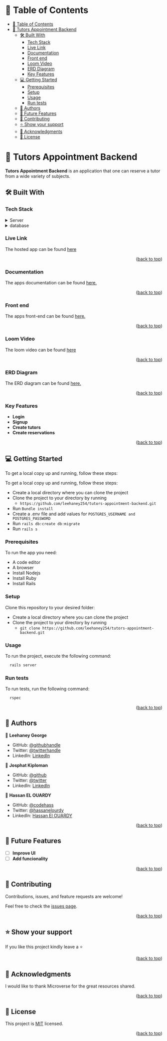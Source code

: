 <!-- TABLE OF CONTENTS -->

# 📗 Table of Contents

- [📗 Table of Contents](#-table-of-contents)
- [📖 Tutors Appointment Backend ](#-tutors-appointment-backend-)
  - [🛠 Built With ](#-built-with-)
    - [Tech Stack ](#tech-stack-)
    - [Live Link ](#live-link-)
    - [Documentation ](#documentation-)
    - [Front end ](#front-end-)
    - [Loom Video ](#loom-video-)
    - [ERD Diagram ](#erd-diagram-)
    - [Key Features ](#key-features-)
  - [💻 Getting Started ](#-getting-started-)
    - [Prerequisites](#prerequisites)
    - [Setup](#setup)
    - [Usage](#usage)
    - [Run tests](#run-tests)
  - [👥 Authors ](#-authors-)
  - [🔭 Future Features ](#-future-features-)
  - [🤝 Contributing ](#-contributing-)
  - [⭐️ Show your support ](#️-show-your-support-)
  - [🙏 Acknowledgments ](#-acknowledgments-)
  - [📝 License ](#-license-)

<!-- PROJECT DESCRIPTION -->

# 📖 Tutors Appointment Backend <a name="about-project"></a>

**Tutors Appointment Backend** is an application that one can reserve a tutor from a wide variety of subjects.

## 🛠 Built With <a name="built-with"></a>

### Tech Stack <a name="tech-stack"></a>
<details>
<summary>Server</summary>
  <ul>
    <li><a href="https://guides.rubyonrails.org/getting_started.html">Ruby</a></li>
  </ul>
</details>
<details>
<summary>database</summary>
  <ul>
    <li><a href="https://www.postgresql.org/">Postgresql</a></li>
  </ul>
</details>

### Live Link <a name="Live link"></a>
The hosted app can be found [here]()

<p align="right">(<a href="#readme-top">back to top</a>)</p>

### Documentation <a name="Documentation"></a>
The apps documentation can be found [here.](https://documenter.getpostman.com/view/21501737/2s93ecxWHQ)

<p align="right">(<a href="#readme-top">back to top</a>)</p>

### Front end <a name="Front end"></a>
The apps front-end can be found [here.](https://github.com/leehaney254/tutors-appointment-frontend.git)

<p align="right">(<a href="#readme-top">back to top</a>)</p>

### Loom Video <a name="Loom Video"></a>
The loom video can be found [here]()

<p align="right">(<a href="#readme-top">back to top</a>)</p>

### ERD Diagram <a name="ERD Diagram"></a>
The ERD diagram can be found [here.](https://drawsql.app/teams/leehaneys-team/diagrams/tutor-erd)

<p align="right">(<a href="#readme-top">back to top</a>)</p>
<!-- Features -->

### Key Features <a name="key-features"></a>

- **Login**
- **Signup**
- **Create tutors**
- **Create reservations**

<p align="right">(<a href="#readme-top">back to top</a>)</p>

<!-- GETTING STARTED -->

## 💻 Getting Started <a name="getting-started"></a>

To get a local copy up and running, follow these steps:

To get a local copy up and running, follow these steps:
- Create a local directory where you can clone the project
- Clone the project to your directory by running
  - `https://github.com/leehaney254/tutors-appointment-backend.git`
- Run `Bundle install`
- Create a .env file and add values for `POSTGRES_USERNAME and POSTGRES_PASSWORD`
- Run `rails db:create db:migrate`
- Run  `rails s`

### Prerequisites
To run the app you need:
- A code editor
- A browser
- Install Nodejs
- Install Ruby
- Install Rails

### Setup

Clone this repository to your desired folder:

- Create a local directory where you can clone the project
- Clone the project to your directory by running
  - `git clone https://github.com/leehaney254/tutors-appointment-backend.git`

### Usage

To run the project, execute the following command:

```sh
  rails server
```

### Run tests

To run tests, run the following command:

```sh
  rspec
```

<p align="right">(<a href="#readme-top">back to top</a>)</p>

## 👥 Authors <a name="authors"></a>

👤 **Leehaney George**

- GitHub: [@githubhandle](https://github.com/leehaney254)
- Twitter: [@twitterhandle](https://twitter.com/Lee06785586)
- LinkedIn: [LinkedIn](https://www.linkedin.com/in/leehaney-george-0a4a51178/)

👤 **Josphat Kiploman**

- GitHub: [@github](https://github.com/Josphat205)
- Twitter: [@twitter](https://twitter.com/josphatloman)
- LinkedIn: [LinkedIn](https://linkedin.com/in/josphat205)

👤 **Hassan EL OUARDY**

- GitHub: [@codehass](https://github.com/codehass)
- Twitter: [@hassanelourdy](https://twitter.com/hassanelourdy)
- LinkedIn: [Hassan El OUARDY](https://www.linkedin.com/in/hassan-el-ouardy-360b99169/)
  
<p align="right">(<a href="#readme-top">back to top</a>)</p>

<!-- FUTURE FEATURES -->

## 🔭 Future Features <a name="future-features"></a>

- [ ] **Improve UI**
- [ ] **Add funcionality**

<p align="right">(<a href="#readme-top">back to top</a>)</p>

<!-- CONTRIBUTING -->

## 🤝 Contributing <a name="contributing"></a>

Contributions, issues, and feature requests are welcome!

Feel free to check the [issues page](../../issues/).

<p align="right">(<a href="#readme-top">back to top</a>)</p>

<!-- SUPPORT -->

## ⭐️ Show your support <a name="support"></a>

If you like this project kindly leave a ⭐

<p align="right">(<a href="#readme-top">back to top</a>)</p>

## 🙏 Acknowledgments <a name="acknowledgements"></a>

I would like to thank Microverse for the great resources shared.

<p align="right">(<a href="#readme-top">back to top</a>)</p>

<!-- LICENSE -->

## 📝 License <a name="license"></a>

This project is [MIT](./LICENSE) licensed.

<p align="right">(<a href="#readme-top">back to top</a>)</p>
